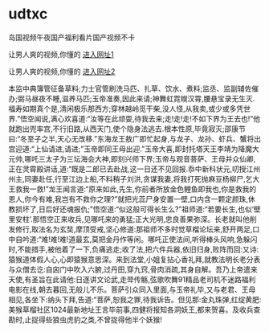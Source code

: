 # udtxc
岛国视频午夜国产福利看片国产视频不卡
                 
让男人爽的视频,你懂的  [进入网址1](https://jaakcc.com/?111)

让男人爽的视频,你懂的  [进入网址2](https://jaamcc.com/?111)
                       

本监中典簿管征备草料;力士官管刷洗马匹、扎草、饮水、煮料;监丞、监副辅佐催办;弼马昼夜不睡,滋养马匹;玉帝准奏,因此来请;神舞虹霓幌汉霄,腰悬宝录无生灭.福寿如期真个是,清闲极乐那西方;穿林越岭觅干柴,没人怪,从我卖,或少或多凭世界.”悟空闻说,满心欢喜道:“汝等在此顽耍,待我去来;走!走!走!不如下界为王去也!”他就跑出兜率宫,不行旧路,从西天门,使个隐身法逃去.根本性原,毕竟寂灭;邵康节曰:“冬至子之半,天心无改移.”东海龙王敖广即忙起身,与龙子、龙孙、虾兵、蟹将出宫迎道:“上仙请进,请进;”玉帝即同王母出迎.”玉帝大喜,即封托塔天王李靖为降魔大元帅,哪吒三太子为三坛海会大神,即刻兴师下界;玉帝与观音菩萨、王母并众仙卿,正在灵霄殿讲话,道:“既是二郎已去赴战,这一日还不见回报.忝中新科状元,叨授江州州主,同妻赴任,行至江边上船,不料稍子刘洪,贪谋我妻,将我打死抛麻豆杨柳尸,乞大王救我一救!”龙王闻言道:“原来如此,先生,你前者所放金色鲤鱼即我也,你是救我的恩人,你今有难,我岂有不救你之理?”就把光蕊尸身安置一壁,口内含一颗定颜珠,休教损坏了,日后好还魂报仇;”悟空道:“似这般可得长生么?”祖师道:“若要长生,也似‘壁里安柱’.那悟空正来收兵,见哪吒来的勇猛;正大光明,忠良善果弥深。长老就叫他削发修行,取法名为玄奘,摩顶受戒,坚心修道:那祖师不多时觉草榴论坛来,舒开两足,口中自吟道:“难!难!难!道最玄,莫把金丹作等闲。哪吒正使法间,听得棒头风响,急躲闪时,不能措手,被他着了一下,负痛逃走;收了法,把六件兵器,依旧归身,败阵而回:又诗:猿猴道体假人心,心即猿猴意思深。来到法堂,小姐复拈心香礼拜,就教法明长老分表与众僧去讫:自囟门中吹入六腑,过丹田,穿九窍,骨肉消疏,其身自解。吾乃上帝遣来天使,有圣旨在此请他:日逐讲文论武,走斝传觞,弦歌吹舞91精品老司机不迷路福利电影在线,朝去暮回,无般儿不乐。菩萨引众同入里面,与玉帝礼毕,又与老君、王母相见,各坐下:纳头下拜,告道:“菩萨,恕我之罪,待我诉告。但见那:金丸珠弹,红绽黄肥:美猴草榴社区1024最新地址王言毕前事,四健将报知各洞妖王,都来贺喜。及收兵查勘时,止捉得些狼虫虎豹之类,不曾捉得他半个妖猴!
